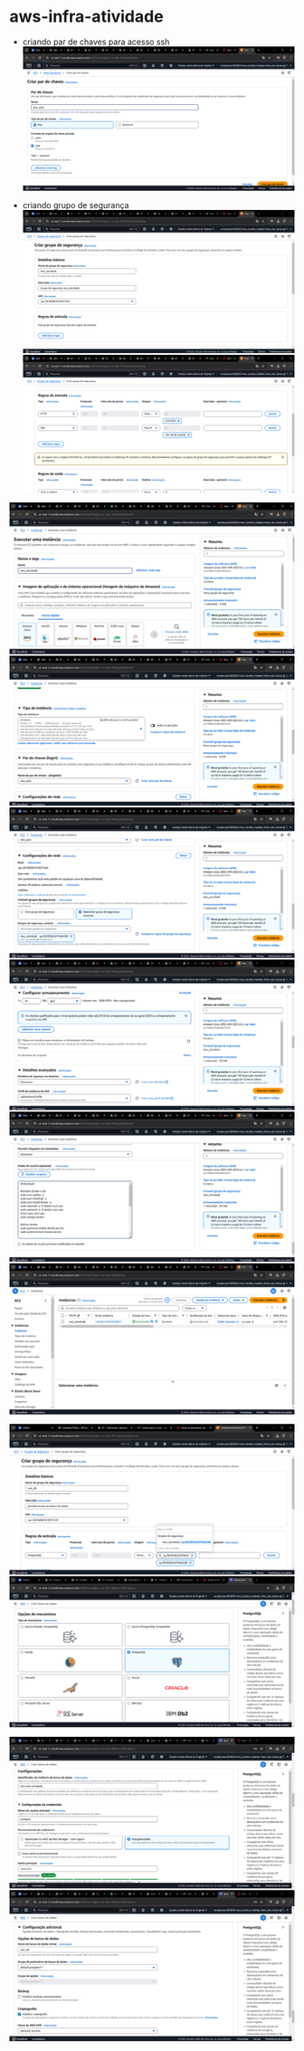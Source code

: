 # aws-infra-atividade

- criando par de chaves para acesso ssh
![aws1](AWSAula/Tela1.png)

- criando grupo de segurança
![aws2](AWSAula/Tela2.png)
![aws3](AWSAula/Tela3.png)


![aws4](AWSAula/Tela4.png)
![aws5](AWSAula/Tela5.png)
![aws6](AWSAula/Tela6.png)
![aws7](AWSAula/Tela7.png)
![aws8](AWSAula/Tela8.png)
![aws9](AWSAula/Tela9.png)


![aws10](AWSAula/Tela10.png)
![aws11](AWSAula/Tela11.png)


![aws12](AWSAula/Tela12.png)
![aws13](AWSAula/Tela13.png)
